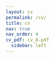 ```yaml
---
layout: cv
permalink: /cv/
title: cv
nav: true
nav_order: 4
cv_pdf: cv_8.pdf
  sidebar: left
---
```

